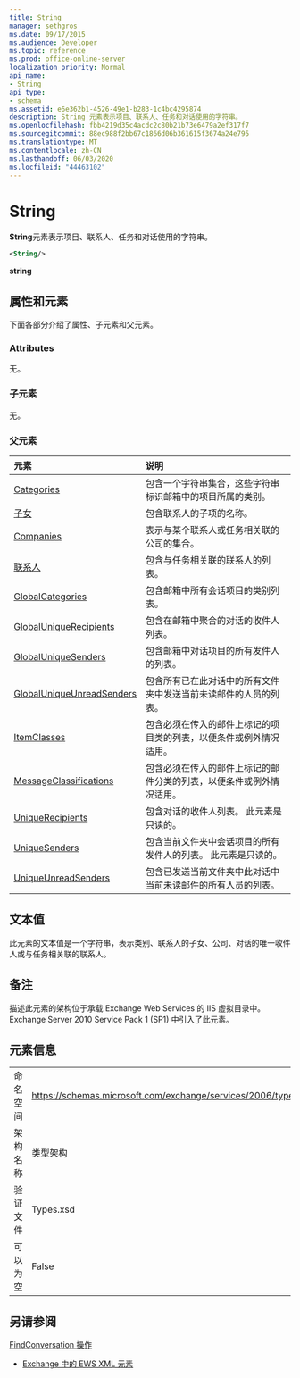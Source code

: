 ```yaml
---
title: String
manager: sethgros
ms.date: 09/17/2015
ms.audience: Developer
ms.topic: reference
ms.prod: office-online-server
localization_priority: Normal
api_name:
- String
api_type:
- schema
ms.assetid: e6e362b1-4526-49e1-b283-1c4bc4295874
description: String 元素表示项目、联系人、任务和对话使用的字符串。
ms.openlocfilehash: fbb4219d35c4acdc2c80b21b73e6479a2ef317f7
ms.sourcegitcommit: 88ec988f2bb67c1866d06b361615f3674a24e795
ms.translationtype: MT
ms.contentlocale: zh-CN
ms.lasthandoff: 06/03/2020
ms.locfileid: "44463102"
---
```

# <a name="string"></a>String

**String**元素表示项目、联系人、任务和对话使用的字符串。 
  
```XML
<String/>
```

 **string**
## <a name="attributes-and-elements"></a>属性和元素

下面各部分介绍了属性、子元素和父元素。
  
### <a name="attributes"></a>Attributes

无。
  
### <a name="child-elements"></a>子元素

无。
  
### <a name="parent-elements"></a>父元素

|**元素**|**说明**|
|:-----|:-----|
|[Categories](categories-ex15websvcsotherref.md) <br/> |包含一个字符串集合，这些字符串标识邮箱中的项目所属的类别。  <br/> |
|[子女](children.md) <br/> |包含联系人的子项的名称。  <br/> |
|[Companies](companies.md) <br/> |表示与某个联系人或任务相关联的公司的集合。  <br/> |
|[联系人](contacts-ex15websvcsotherref.md) <br/> |包含与任务相关联的联系人的列表。  <br/> |
|[GlobalCategories](globalcategories.md) <br/> |包含邮箱中所有会话项目的类别列表。  <br/> |
|[GlobalUniqueRecipients](globaluniquerecipients.md) <br/> |包含在邮箱中聚合的对话的收件人列表。  <br/> |
|[GlobalUniqueSenders](globaluniquesenders.md) <br/> |包含邮箱中对话项目的所有发件人的列表。  <br/> |
|[GlobalUniqueUnreadSenders](globaluniqueunreadsenders.md) <br/> |包含所有已在此对话中的所有文件夹中发送当前未读邮件的人员的列表。  <br/> |
|[ItemClasses](itemclasses.md) <br/> |包含必须在传入的邮件上标记的项目类的列表，以便条件或例外情况适用。  <br/> |
|[MessageClassifications](messageclassifications.md) <br/> |包含必须在传入的邮件上标记的邮件分类的列表，以便条件或例外情况适用。  <br/> |
|[UniqueRecipients](uniquerecipients.md) <br/> |包含对话的收件人列表。 此元素是只读的。  <br/> |
|[UniqueSenders](uniquesenders.md) <br/> |包含当前文件夹中会话项目的所有发件人的列表。 此元素是只读的。  <br/> |
|[UniqueUnreadSenders](uniqueunreadsenders.md) <br/> |包含已发送当前文件夹中此对话中当前未读邮件的所有人员的列表。  <br/> |
   
## <a name="text-value"></a>文本值

此元素的文本值是一个字符串，表示类别、联系人的子女、公司、对话的唯一收件人或与任务相关联的联系人。
  
## <a name="remarks"></a>备注

描述此元素的架构位于承载 Exchange Web Services 的 IIS 虚拟目录中。Exchange Server 2010 Service Pack 1 (SP1) 中引入了此元素。
  
## <a name="element-information"></a>元素信息

|||
|:-----|:-----|
|命名空间  <br/> |https://schemas.microsoft.com/exchange/services/2006/types  <br/> |
|架构名称  <br/> |类型架构  <br/> |
|验证文件  <br/> |Types.xsd  <br/> |
|可以为空  <br/> |False  <br/> |
   
## <a name="see-also"></a>另请参阅



[FindConversation 操作](findconversation-operation.md)


- [Exchange 中的 EWS XML 元素](ews-xml-elements-in-exchange.md)

